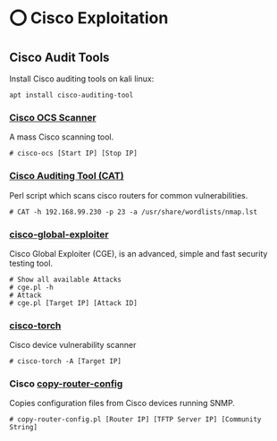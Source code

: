 # ⭕ Cisco Exploitation

## Cisco Audit Tools

Install Cisco auditing tools on kali linux:

```
apt install cisco-auditing-tool
```

### [Cisco OCS Scanner](https://www.kali.org/tools/cisco-ocs/)

A mass Cisco scanning tool.

```
# cisco-ocs [Start IP] [Stop IP]
```

### [Cisco Auditing Tool (CAT)](https://www.kali.org/tools/cisco-auditing-tool/)

Perl script which scans cisco routers for common vulnerabilities.

```
# CAT -h 192.168.99.230 -p 23 -a /usr/share/wordlists/nmap.lst
```

### [cisco-global-exploiter](https://www.kali.org/tools/cisco-global-exploiter/)

Cisco Global Exploiter (CGE), is an advanced, simple and fast security testing tool.

```
# Show all available Attacks
# cge.pl -h
# Attack
# cge.pl [Target IP] [Attack ID]
```

### [cisco-torch](https://www.kali.org/tools/cisco-torch/)

Cisco device vulnerability scanner

```
# cisco-torch -A [Target IP]
```

### Cisco [copy-router-config](https://www.kali.org/tools/copy-router-config/)

Copies configuration files from Cisco devices running SNMP.

```
# copy-router-config.pl [Router IP] [TFTP Server IP] [Community String]
```

